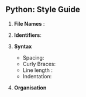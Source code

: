 ## Python: Style Guide 

1. **File Names** : 
    
2. **Identifiers**: 
    
3. **Syntax** 
    * Spacing: 
    * Curly Braces: 
    * Line length :  
    * Indentation: 
    
 4. **Organisation**
    
